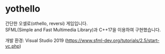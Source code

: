 # yothello

간단한 오셀로(othello, reversi) 게임입니다.   
SFML(Simple and Fast Multimedia Library)과 C++17을 이용하여 구현했습니다.  

개발 환경: Visual Studio 2019 (https://www.sfml-dev.org/tutorials/2.5/start-vc.php)
